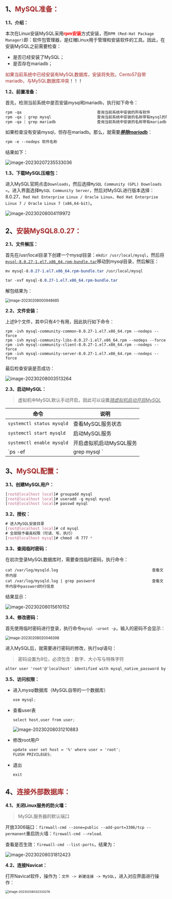 ## 1、<span style="color:brown">MySQL准备：</span>

**1.1、介绍：**

​		本次在Linux安装MySQL采用<span style="color:red">**rpm安装**</span>方式安装，而`RPM (Red-Hat Package Manager)`即：软件包管理器，是红帽Linux用于管理和安装软件的工具。因此，在安装MySQL之前需要检查：

- 是否已经安装了MySQL；
- 是否存在mariadb；

<span style="color:brown">如果当前系统中已经安装有My5QL数据库，安装将失败。Cento57自带mariadb，与My5QL数据库冲突</span>！！！

**1.2、前置准备：**

首先，检测当前系统中是否安装mysql和mariadb，执行如下命令：

```scss
rpm -qa									查询当前系统中安装的所有软件
rpm -qa | grep mysql					查询当前系统中安装的名称带有mysql的软件
rpm -qa | grep mariadb					查询当前系统中安装的名称带有mariadb的软件
```

如果检查没有安装mysql，但存在mariadb。那么，就需要<u>***移除mariadb***</u>：

```scss
rpm -e --nodeps 软件名称
```

结果如下：

![image-20230207235533036](https://raw.githubusercontent.com/root-bine/image/main/Typora-image/Linux18.png)

**1.3、下载MySQL压缩包：**

进入MySQL官网点击`Downloads`，然后选择`MySQL Community (GPL) Downloads »`。进入界面选择`MySQL Community Server`，然后对MySQL进行版本选择：8.0.27、`Red Hat Enterprise Linux / Oracle Linux`、`Red Hat Enterprise Linux 7 / Oracle Linux 7 (x86,64-bit)`。

![image-20230208004119972](https://raw.githubusercontent.com/root-bine/image/main/Typora-image/Linux21.png)



## 2、<span style="color:brown">安装MySQL8.0.27：</span>

**2.1、文件解压：**

首先在/usr/local目录下创建一个mysql目录：`mkdir /usr/local/mysql`，然后将<u>`mysql-8.0.27-1.el7.x86_64.rpm-bundle.tar`</u>移动到mysql目录，然后解压：

```scss
mv mysql-8.0.27-1.el7.x86_64.rpm-bundle.tar /usr/local/mysql

tar -xvf mysql-8.0.27-1.el7.x86_64.rpm-bundle.tar 
```

解包结果为：

<img src="https://raw.githubusercontent.com/root-bine/image/main/Typora-image/Linux19.png" alt="image-20230208000948685" style="zoom:80%;" />

**2.2、文件安装：**

上述9个文件，其中只有4个有用，因此执行如下命令：

```vbscript
rpm -ivh mysql-community-common-8.0.27-1.el7.x86_64.rpm --nodeps --force
rpm -ivh mysql-community-libs-8.0.27-1.el7.x86_64.rpm --nodeps --force
rpm -ivh mysql-community-client-8.0.27-1.el7.x86_64.rpm --nodeps --force
rpm -ivh mysql-community-server-8.0.27-1.el7.x86_64.rpm --nodeps --force
```

最后检查安装是否成功：

![image-20230208003513264](https://raw.githubusercontent.com/root-bine/image/main/Typora-image/Linux20.png)

**2.3、启动MySQL：**

> 虚拟机中MySQL默认手动开启，因此可以设置<u>*随虚拟机启动开启MySQL*</u>

| 命令                      | 说明                    |
| ------------------------- | ----------------------- |
| `systemctl status mysqld` | 查看MySQL服务状态       |
| `systemctl start mysqld`  | 启动MySQL服务           |
| `systemctl enable mysqld` | 开启虚拟机启动MySQL服务 |
| `ps -ef | grep mysql `    | 查看MySQL进程           |



## 3、<span style="color:brown">MySQL配置：</span>

**3.1、创建MySQL用户：**

```scss
[root@localhost local]# groupadd mysql
[root@localhost local]# useradd -g mysql mysql
[root@localhost local]# passwd mysql
```

**3.2、授权：**

```scss
# 进入MySQL安装目录
[root@localhost local]# cd mysql
# 全部授予最高权限（可读、写、执行）
[root@localhost mysql]# chmod -R 777 *
```

**3.3、查阅临时密码：**

在初次登录MySQL数据库时，需要查找临时密码，执行命令：

```vbscript
cat /var/log/mysqld.log											查看文件内容
cat /var/log/mysqld.log | grep password							查看文件内容中password的行信息
```

结果显示：

![image-20230208015610152](https://raw.githubusercontent.com/root-bine/image/main/Typora-image/Linux22.png)

**3.4、修改密码：**

首先使用临时密码进行登录，执行命令`mysql -uroot -p`，输入的密码不会显示：

<img src="https://raw.githubusercontent.com/root-bine/image/main/Typora-image/Linux23.png" alt="image-20230208020046398" style="zoom:80%;" />

进入MySQL后，就需要进行密码的修改，执行sql语句：

> 密码设置为8位，必须包含：数字、大小写与特殊字符

```scss
alter user 'root'@'localhost' identified with mysql_native_password by '169115Zgy@';
```

**3.5、访问权限：**

- 进入mysql数据库（MySQL自带的一个数据库）

  ```scss
  use mysql;
  ```

- 查看user表

  ```scss
  select host,user from user;
  ```

  ![image-20230208031210883](https://raw.githubusercontent.com/root-bine/image/main/Typora-image/Linux24.png)

- 修改root用户

  ```scss
  update user set host = '%' where user = 'root';
  FLUSH PRIVILEGES;
  ```

- 退出

  ```scss
  exit
  ```

  

## 4、<span style="color:brown">连接外部数据库：</span>

**4.1、关闭Linux服务的防火墙：**

> MySQL服务器的默认端口

开放3306端口：`firewall-cmd --zone=public --add-port=3306/tcp --permanent`重启防火墙：`firewall-cmd --reload`.

查看是否生效：`firewall-cmd --list-ports`，结果为：

![image-20230208031812423](https://raw.githubusercontent.com/root-bine/image/main/Typora-image/Linux25.png)

**4.2、连接Navicat：**

打开Navicat软件，操作为：`文件 -> 新建连接 -> MySQL`，进入对应界面进行操作：

<img src="https://raw.githubusercontent.com/root-bine/image/main/Typora-image/Linux26.png" alt="image-20230208032333276" style="zoom:67%;" />

